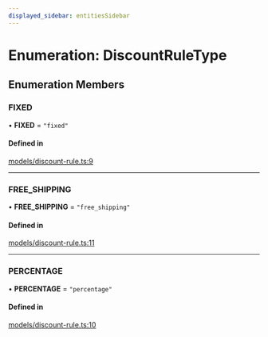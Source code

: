 ```yaml
---
displayed_sidebar: entitiesSidebar
---
```


# Enumeration: DiscountRuleType

## Enumeration Members

### FIXED

• **FIXED** = ``"fixed"``

#### Defined in

[models/discount-rule.ts:9](https://github.com/medusajs/medusa/blob/6225aa57b/packages/medusa/src/models/discount-rule.ts#L9)

___

### FREE\_SHIPPING

• **FREE\_SHIPPING** = ``"free_shipping"``

#### Defined in

[models/discount-rule.ts:11](https://github.com/medusajs/medusa/blob/c4c83c971/packages/medusa/src/models/discount-rule.ts#L11)

___

### PERCENTAGE

• **PERCENTAGE** = ``"percentage"``

#### Defined in

[models/discount-rule.ts:10](https://github.com/medusajs/medusa/blob/c4c83c971/packages/medusa/src/models/discount-rule.ts#L10)
